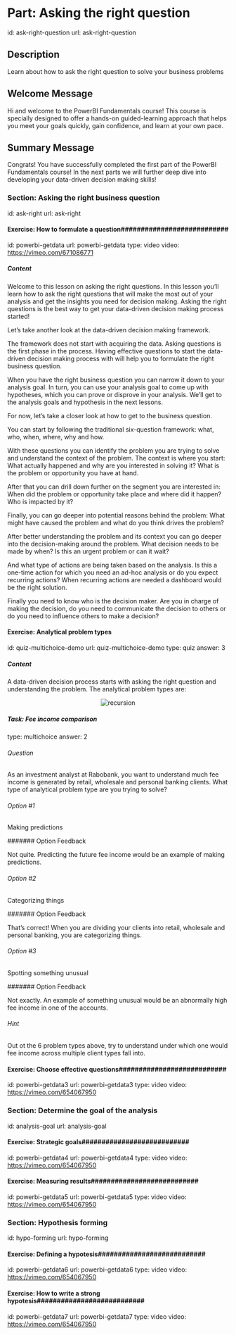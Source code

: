 # Part: Asking the right question 
id: ask-right-question
url: ask-right-question

## Description

Learn about how to ask the right question to solve your business problems
## Welcome Message

Hi and welcome to the PowerBI Fundamentals course! This course is specially designed to offer a hands-on guided-learning approach that helps you meet your goals quickly, gain confidence, and learn at your own pace. 

## Summary Message

Congrats! You have successfully completed the first part of the PowerBI Fundamentals course! In the next parts we will further deep dive into developing your data-driven decision making skills!


### Section: Asking the right business question
id: ask-right
url: ask-right

#### Exercise: How to formulate a question###########################
id: powerbi-getdata
url: powerbi-getdata
type: video
video: https://vimeo.com/671086771

##### Content

<p>Welcome to this lesson on asking the right questions. In this lesson you’ll learn how to ask the right questions that will make the most out of your analysis and get the insights you need for decision making. Asking the right questions is the best way to get your data-driven decision making process started!</p>

<p>Let’s take another look at the data-driven decision making framework.</p>

<p>The framework does not start with acquiring the data. Asking questions is the first phase in the process. Having effective questions to start the data-driven decision making process with will help you to formulate the right business question.</p>

<p>When you have the right business question you can narrow it down to your analysis goal. In turn, you can use your analysis goal to come up with hypotheses, which you can prove or disprove in your analysis. We’ll get to the analysis goals and hypothesis in the next lessons. </p>

<p>For now, let’s take a closer look at how to get to the business question.</p>

<p>You can start by following the traditional six-question framework: what, who, when, where, why and how.</p>

<p>With these questions you can identify the problem you are trying to solve and understand the context of the problem. The context is where you start: What actually happened and why are you interested in solving it? What is the problem or opportunity you have at hand. 

After that you can drill down further on the segment you are interested in: When did the problem or opportunity take place and where did it happen? Who is impacted by it? 

Finally, you can go deeper into potential reasons behind the problem: What might have caused the problem and what do you think drives the problem? </p>

<p>After better understanding the problem and its context you can go deeper into the decision-making around the problem. What decision needs to be made by when? Is this an urgent problem or can it wait? 

And what type of actions are being taken based on the analysis. Is this a one-time action for which you need an ad-hoc analysis or do you expect recurring actions? When recurring actions are needed a dashboard would be the right solution. 

Finally you need to know who is the decision maker. Are you in charge of making the decision, do you need to communicate the decision to others or do you need to influence others to make a decision?</p>

#### Exercise: Analytical problem types
id: quiz-multichoice-demo
url: quiz-multichoice-demo
type: quiz
answer: 3

##### Content

<p>A data-driven decision process starts with asking the right question and understanding the problem. The analytical problem types are:</p>

<p align="middle"><img src="/static/AnalyticalProblems2.png" alt="recursion" align="middle" style="max-width: 100%"></p>


##### Task: Fee income comparison
type: multichoice
answer: 2

###### Question

<p>As an investment analyst at Rabobank, you want to understand much fee income is generated by retail, wholesale and personal banking clients. What type of analytical problem type are you trying to solve?</p>

###### Option #1

<p>Making predictions</p>

####### Option Feedback

<p>Not quite. Predicting the future fee income would be an example of making predictions.</p>

###### Option #2

<p>Categorizing things</p>

####### Option Feedback

<p>That’s correct! When you are dividing your clients into retail, wholesale and personal banking, you are categorizing things.</p>

###### Option #3

<p>Spotting something unusual</p>

####### Option Feedback

<p>Not exactly. An example of something unusual would be an abnormally high fee income in one of the accounts.</p>

###### Hint

<p>Out ot the 6 problem types above, try to understand under which one would fee income across multiple client types fall into.</p>



#### Exercise: Choose effective questions###########################
id: powerbi-getdata3
url: powerbi-getdata3
type: video
video: https://vimeo.com/654067950


### Section: Determine the goal of the analysis
id: analysis-goal
url: analysis-goal

#### Exercise: Strategic goals###########################
id: powerbi-getdata4
url: powerbi-getdata4
type: video
video: https://vimeo.com/654067950

#### Exercise: Measuring results###########################
id: powerbi-getdata5
url: powerbi-getdata5
type: video
video: https://vimeo.com/654067950



### Section: Hypothesis forming
id: hypo-forming
url: hypo-forming

#### Exercise: Defining a hypotesis###########################
id: powerbi-getdata6
url: powerbi-getdata6
type: video
video: https://vimeo.com/654067950

#### Exercise: How to write a strong hypotesis###########################
id: powerbi-getdata7
url: powerbi-getdata7
type: video
video: https://vimeo.com/654067950

